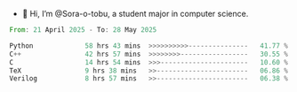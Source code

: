- 👋 Hi, I’m @Sora-o-tobu, a student major in computer science.

<!--START_SECTION:waka-->

```rust
From: 21 April 2025 - To: 28 May 2025

Python             58 hrs 43 mins  >>>>>>>>>>---------------   41.77 %
C++                42 hrs 57 mins  >>>>>>>>-----------------   30.55 %
C                  14 hrs 54 mins  >>>----------------------   10.60 %
TeX                9 hrs 38 mins   >>-----------------------   06.86 %
Verilog            8 hrs 57 mins   >>-----------------------   06.38 %
```

<!--END_SECTION:waka-->

<!---
<img align='center' src='https://raw.githubusercontent.com/Sora-o-tobu/Sora-o-tobu/main/OneLastSora.png' width='410px'>
--->
<!---
Sora-o-tobu/Sora-o-tobu is a ✨ special ✨ repository because its `README.md` (this file) appears on your GitHub profile.
You can click the Preview link to take a look at your changes.
--->
